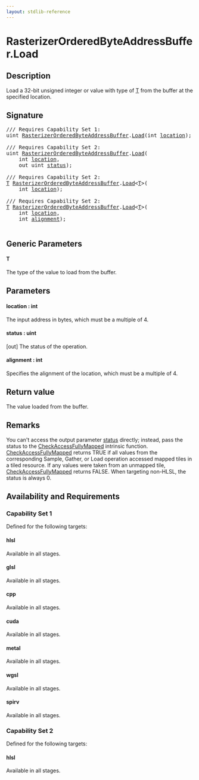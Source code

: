 ```yaml
---
layout: stdlib-reference
---
```


# RasterizerOrderedByteAddressBuffer\.Load

## Description

Load a 32-bit unsigned integer or value with type of <span class='code'><a href="load-0.md#typeparam-T" class="code_type">T</a></span> from the buffer at the specified location.



## Signature 

<pre>
/// Requires Capability Set 1:
<span class="code_keyword">uint</span> <a href="index.md" class="code_type">RasterizerOrderedByteAddressBuffer</a>.<a href="load-0.md">Load</a>(<span class="code_keyword">int</span> <a href="load-0.md#decl-location" class="code_param">location</a>);

/// Requires Capability Set 2:
<span class="code_keyword">uint</span> <a href="index.md" class="code_type">RasterizerOrderedByteAddressBuffer</a>.<a href="load-0.md">Load</a>(
    <span class="code_keyword">int</span> <a href="load-0.md#decl-location" class="code_param">location</a>,
    <span class="code_keyword">out</span> <span class="code_keyword">uint</span> <a href="load-0.md#decl-status" class="code_param">status</a>);

/// Requires Capability Set 2:
<a href="load-0.md#typeparam-T" class="code_type">T</a> <a href="index.md" class="code_type">RasterizerOrderedByteAddressBuffer</a>.<a href="load-0.md">Load</a>&lt;<a href="load-0.md#typeparam-T" class="code_type">T</a>&gt;(
    <span class="code_keyword">int</span> <a href="load-0.md#decl-location" class="code_param">location</a>);

/// Requires Capability Set 2:
<a href="load-0.md#typeparam-T" class="code_type">T</a> <a href="index.md" class="code_type">RasterizerOrderedByteAddressBuffer</a>.<a href="load-0.md">Load</a>&lt;<a href="load-0.md#typeparam-T" class="code_type">T</a>&gt;(
    <span class="code_keyword">int</span> <a href="load-0.md#decl-location" class="code_param">location</a>,
    <span class="code_keyword">int</span> <a href="load-0.md#decl-alignment" class="code_param">alignment</a>);

</pre>

## Generic Parameters

####  <a id="typeparam-T"></a>T
The type of the value to load from the buffer.


## Parameters

####  <a id="decl-location"></a>location  : int
The input address in bytes, which must be a multiple of 4.

####  <a id="decl-status"></a>status  : uint
\[out\] The status of the operation.

####  <a id="decl-alignment"></a>alignment  : int
Specifies the alignment of the location, which must be a multiple of 4.


## Return value
The value loaded from the buffer.


## Remarks

You can't access the output parameter <span class='code'><a href="load-0.md#decl-status" class="code_param">status</a></span> directly; instead,
pass the status to the <span class='code'><a href="../../global-decls/checkaccessfullymapped-05bg.md">CheckAccessFullyMapped</a></span> intrinsic function.
<span class='code'><a href="../../global-decls/checkaccessfullymapped-05bg.md">CheckAccessFullyMapped</a></span> returns TRUE if all values from the corresponding Sample,
Gather, or Load operation accessed mapped tiles in a tiled resource.
If any values were taken from an unmapped tile, <span class='code'><a href="../../global-decls/checkaccessfullymapped-05bg.md">CheckAccessFullyMapped</a></span> returns FALSE.
When targeting non-HLSL, the status is always 0.


## Availability and Requirements

### Capability Set 1

Defined for the following targets:

#### hlsl
Available in all stages.

#### glsl
Available in all stages.

#### cpp
Available in all stages.

#### cuda
Available in all stages.

#### metal
Available in all stages.

#### wgsl
Available in all stages.

#### spirv
Available in all stages.


### Capability Set 2

Defined for the following targets:

#### hlsl
Available in all stages.




<script>
// Fix .md links to .html when on ReadTheDocs
if (window.location.hostname.includes('readthedocs') || 
    window.location.hostname.includes('rtfd.io')) {
  document.addEventListener('DOMContentLoaded', function() {
    const links = document.querySelectorAll('a');
    links.forEach(link => {
      const href = link.getAttribute('href');
      if (href && href.includes('.md')) {
        // This regex will handle .md links with or without fragment identifiers or query parameters
        link.href = link.href.replace(/(.+)\.md(#[^?]*)?(\?.*)?$/, '$1.html$2$3');
      }
    });
  });
}
</script>
